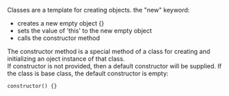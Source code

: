  Classes are a template for creating objects.
 the "new" keyword:
 - creates a new empty object {}  
 - sets the value of 'this' to the new empty object  
 - calls the constructor method  

The constructor method is a special method of a class for creating and initializing an oject instance of that class.  
If constructor is not provided, then a default constructor will be supplied. If the class is base class, the default constructor is empty:
````
constructor() {}
````  


